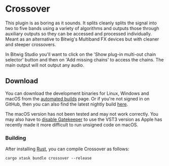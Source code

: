 # Crossover

This plugin is as boring as it sounds. It splits cleanly splits the signal into
two to five bands using a variety of algorithms and outputs those through
auxiliary outputs so they can be accessed and processed individually. Meant as
an alternative to Bitwig's Multiband FX devices but with cleaner and steeper
crossovers.

In Bitwig Studio you'll want to click on the 'Show plug-in multi-out chain
selector' button and then on 'Add missing chains' to access the chains. The main
output will not output any audio.

## Download

You can download the development binaries for Linux, Windows and macOS from the
[automated
builds](https://github.com/robbert-vdh/nih-plug/actions/workflows/test.yml?query=branch%3Amaster)
page. Or if you're not signed in on GitHub, then you can also find the latest nightly
build [here](https://nightly.link/robbert-vdh/nih-plug/workflows/build/master).

The macOS version has not been tested and may not work correctly. You may also
have to [disable Gatekeeper](https://disable-gatekeeper.github.io/) to use the
VST3 version as Apple has recently made it more difficult to run unsigned code
on macOS.

### Building

After installing [Rust](https://rustup.rs/), you can compile Crossover as
follows:

```shell
cargo xtask bundle crossover --release
```

